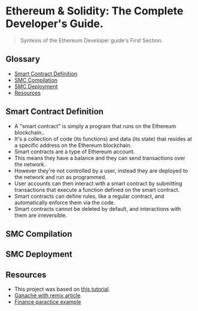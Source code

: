 # Ethereum & Solidity: The Complete Developer's Guide.
> Syntesis of the Ethereum Developer guide's First Section.


## Glossary
* [Smart Contract Definition](#smart-contract-definition)
* [SMC Compilation ](#project-status)
* [SMC Deployment ](#project-status)
* [Resources](#resources)



## Smart Contract Definition 
- A "smart contract" is simply a program that runs on the Ethereum blockchain..
- It's a collection of code (its functions) and data (its state) that resides at a specific address on the Ethereum blockchain.
- Smart contracts are a type of Ethereum account.
- This means they have a balance and they can send transactions over the network.
- However they're not controlled by a user, instead they are deployed to the network and run as programmed.
- User accounts can then interact with a smart contract by submitting transactions that execute a function defined on the smart contract.
- Smart contracts can define rules, like a regular contract, and automatically enforce them via the code.
- Smart contracts cannot be deleted by default, and interactions with them are irreversible.


## SMC Compilation



## SMC Deployment 



## Resources

- This project was based on [this tutorial](https://www.udemy.com/course/ethereum-and-solidity-the-complete-developers-guide/).
- [Ganache with remix article](https://medium.com/@kacharlabhargav21/using-ganache-with-remix-and-metamask-446fe5748ccf).
- [Finance paractice example](https://github.com/vmieres/Smart-contracts-with-Solidity)

